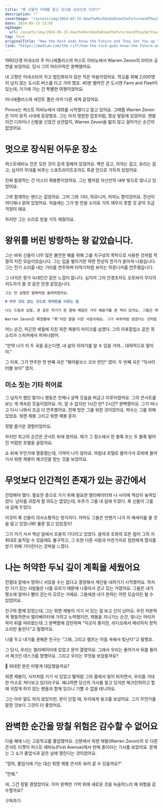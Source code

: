 ```yaml
---
title: "록 신들이 미래를 알고 당신을 성공으로 이끈다"
description: ""
coverImage: "/assets/img/2024-05-15-HowtheRockGodsKnowtheFutureandTheySetYouupToSucceed_0.png"
date: 2024-05-15 13:03
ogImage: 
  url: /assets/img/2024-05-15-HowtheRockGodsKnowtheFutureandTheySetYouupToSucceed_0.png
tag: Tech
originalTitle: "How the Rock Gods Know the Future and They Set You up To Succeed"
link: "https://medium.com/the-riff/how-the-rock-gods-know-the-future-and-they-set-you-up-to-succeed-8c185715b75c"
---
```



1992년경 미네소타 주 미니애폴리스의 퍼스트 아비뉴에서 Warren Zevon의 라이브 공연을 보았어요. 당시 그의 머리카락은 완벽했어요.

내 고향은 미네소타의 작고 법인화되지 않은 작은 마을이었어요. 학교를 위해 2,000명이 넘지 않는 도시로 버스를 타고 가야 했죠. 40분 떨어진 큰 도시엔 Farm and Fleet이 있는데, 거기에 가는 건 특별한 여행이었어요.

미니애폴리스와 세인트 폴은 마치 다른 세계 같았어요.

Prince는 퍼스트 아비뉴에서 데뷔를 시작했다고 알고 있어요. 그때쯤 Warren Zevon은 이미 뮤직 시네에 등장했죠. 그는 마치 영원한 잡초처럼, 항상 발밑에 있었어요. 맨발이건 디자이너 신발을 신었건 상관없이, Warren Zevon을 밟지 않고 걸어가는 순간이 없었어요.



# 멋으로 장식된 어두운 장소

퍼스트에비뉴 안은 모든 것이 검게 칠해져 있었어요. 벽은 검고, 의자는 검고, 유리는 검고; 심지어 무대를 비추는 스포트라이트조차도 흑광 안으로 가득차 있었어요.

진짜 발광하는 건 미스터 제봉뿐이었어요. 그는 별처럼 자신만의 내부 빛으로 빛나고 있었어요.

그와 함께하는 밴드는 없었어요. 그저 그와 기타, 하모니카, 피아노 뿐이었어요. 전선이 어디에나 얽혀 있었어요. 처음에는 그가 방 안을 소리로 가득 채우지 못할 것 같아 조금 걱정이 돼요.



하지만 그는 소리로 방을 가득 채웠어요.

# 왕위를 버린 방랑하는 왕 같았습니다.

그는 바위 신들이 너무 많은 불안한 해를 위해 그를 지구상의 목탁으로 사용한 것처럼 적절히 지친 모습이었습니다. 그는 입을 벌리기만 하면 천상의 찬가가 쏟아져 나왔습니다. 그는 전기 소리를 내는 기타를 연주하며 타악기처럼 보이는 하몬니카를 연주했습니다.

그 녀석은 뭔가 늑대인간 같은 느낌이 듭니다. 심지어 그의 안경조차도 오토바이 무리의 지도자가 쓸 것 같은 안경 같았습니다.



```markdown
그는 먼 살벌한 벌떼처럼 울려퍼졌어요.

# 아무 것도 없는 것으로 최대한을 이루는 법

나는 드럼과 심벌, 혼 같은 악기가 온 몸에 매달린 거리 예술가를 본 적이 있어요. 그들은 뛰어오르며 낡아 보이는, 존엄을 잃은 약자들을 연주하기 위해 엉뚱한 짓을 연발해요. 단 두 초가 지나면 그들은 땀에 젖고 숨이 털어요. 그것은 지속 가능하지 않아요.

Warren Zevon은 록앤롤에 "록"이란 말을 더한 사람이에요. 그가 바위처럼 생겼다는 것처럼 말이죠, 즉 거의 움직이지 않았어요. 그저 거기 서 있어서, 그의 머리카락이 음악의 진동으로 약하게 흔들렸어요. 그의 음악은 위스키에 담궈진 하모니카처럼 따뜻했어요.
```



어느 순간, 피곤한 세월에 지친 워런 제봉이 마이크를 삼켰다. 그의 아포칼립스 같은 목소리가 스피커에서 퍼져나왔어.

"만약 너가 이 두 곡을 듣는다면, 내 삶의 이야기를 알 수 있을 거야… 대략적으로 말이야."

그 이후, 그가 연주한 첫 번째 곡은 "웨어울브스 오브 런던" 였어. 두 번째 곡은 "익사이터블 보이" 였지.

## 미소 짓는 기타 히어로



그 남자가 했던 말이나 행동은 언제나 살짝 웃음을 머금고 이루어졌어요. 그의 콘서트를 보는 게 계속된 웃음이었어요. 아, 알 수 없지만 1시간 반? 2시간? 완벽했어요. 그가 떠나고 다시 나와서 조금 더 연주했어요. 전체 방은 그를 위한 것이었어요. 박수는 그를 위해 있었죠. 워렌 제봉 그리고 워렌 제봉 혼자.

정말 즐거운 경험이었어요.

하지만 최고의 순간은 콘서트 뒤에 왔어요. 제가 그 장소에서 한 블록 또는 두 블록 떨어진 저렴한 호텔을 골랐어요.

쇼 뒤에 무언가에 열중했는데, 기억이 나지 않아요. 마침내 호텔로 돌아가서 로비에 들어가서 워렌 제봉이 체크인을 받는 것을 보았어요.



# 무엇보다 인간적인 존재가 있는 공간에서

진정해야 했다. 필요한 층으로 가기 위해 필요한 엘리베이터와 나 사이에 책상이 놓여있었다. 남자를 귀찮게 할 의도는 없었는데, 우주가 그를 내 길에 두었다. 록 신들이 그를 내 길에 두었다.

이것이 록 신들이 의사소통하는 방식이다. 아마도 그들은 언젠가 나가 이 에세이를 쓸 것을 알고 있었나봐! 물론 알고 있었겠지!

그가 거기 서서 책상 앞에서 조용히 기다리고 있었다. 음악과 조화의 모든 힘이 그의 지휘대로 움직일 수 있음에도 불구하고, 그 또한 다른 사람과 마찬가지로 점원에게 열쇠를 받기 위해 기다린다는 강박을 느꼈다.



# 나는 허약한 두뇌 깊이 계획을 세웠어요

진열대 앞에서 멍하니 서있을 수는 없다고 결정해서 계단을 내려가기 시작했어요. 하지만 거기 있는 사람들은 나를 모르기 때문에 나중아서 걷고 있는 거였어요. 그들은 내가 평소에 얼마나 빨리 걷는지 모르는 거예요. 그들에겐 내가 원하는 어떤 모습이든 될 수 있었어요.

친구와 함께 있었는데, 그는 워렌 제봉이 거기 서 있는 걸 보고 신이 났어요. 우린 차분하게 행동하면서 엘리베이터에 가려고 노력했지만, 제봉을 지나가는 순간, 빛나는 머리카락이 뒤를 따라왔는데 그 완벽함에 감탄하며 "이곳이 좋지만, 라디오에서 매리아치 정적 소리만 들린다"고 말했어요.

나를 두고 내기를 권해준 친구는 "그래, 그리고 램프는 어둠 속에서 빛난다"고 말했죠.



그 당시, 우리는 엘리베이터에 있었고 문이 열렸어요. 그래서 우리는 들어가서 뒤를 돌아서 체크인 데스크를 향했어요. 그리고 우리는 무엇을 보았을까요?

💫 위대한 분은 어떻게 대답했을까요?

워렌 제봉이, 사자처럼 거기 서 있었고 별처럼 그의 몸에서 빛이 비치면서, 우리를 거대한 미소로 쳐다보고 있더라구요. 왜냐하면 당신의 가사를 알고 있지만 체크인하려고 할 때 귀찮게 하지 않는 팬들과 함께 있으니 기쁠 수 없을 테니까요.

그는 아무 말도 하지 않았지만, 문이 닫힐 때, 우리에게 윙크를 보냈어요. 그가 무언가를 말한 것보다 그것이 더 좋았어요.



# 완벽한 순간을 망칠 위험은 감수할 수 없어요

다음 해에 나는 고등학교를 졸업했어요. 신문에서 워렌 제봉(Warren Zevon)의 또 다른 콘서트 티켓이 퍼스트 애비뉴(First Avenue)에서 판매 중이라는 기사를 보았어요. 문제는 그 쇼가 졸업식과 같은 날에 열린다는 것이었어요.

"엄마, 졸업식에 가는 대신 워렌 제봉 콘서트 보러 갈 수 있을까요?"

"안돼."



네, 그건 정말 괜찮았어요. 이미 완벽한 기억 위에 새로운 것을 녹음하느라 왜 위험을 감수할까요?

구독하기